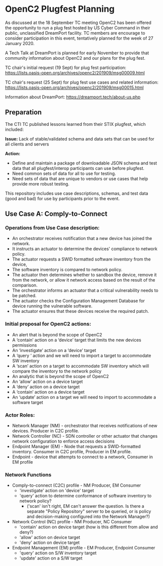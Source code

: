 # OpenC2 Plugfest Planning

As discussed at the 18 September TC meeting OpenC2 has been offered the opportunity to run a plug fest hosted
by US Cyber Command in their public, unclassified DreamPort facility. TC members are encourage to consider
participation in this event, tentatively planned for the week of 27 January 2020.

A Tech Talk at DreamPort is planned for early November to provide that community information about OpenC2
and our plans for the plug fest.

TC chair's initial request (19 Sept) for plug fest participation: 
https://lists.oasis-open.org/archives/openc2/201909/msg00009.html

TC chair's request (25 Sept) for plug fest use cases and related information:
https://lists.oasis-open.org/archives/openc2/201909/msg00015.html

Information about DreamPort:  https://dreamport.tech/about-us.php

## Preparation
The CTI TC published lessons learned from their STIX plugfest, which
included:

**Issue:** Lack of stable/validated schema and data sets that can be used for all clients and servers

**Action:**
* Define and maintain a package of downloadable JSON schema and test data that all plugfest/interop participants can use before plugfest.
* Need common sets of data for all to use for testing.
* Need sets of data that are unique to vendors or use cases that help provide more robust testing.

This repository includes use case descriptions, schemas, and test data (good and bad) for use by participants prior to the event.

## Use Case A: Comply-to-Connect

### Operations from Use Case description:
* An orchestrator receives notification that a new device has joined the network.
* It instructs an actuator to determine the devices' compliance to network policy.
* The actuator requests a SWID formatted software inventory from the device,
* The software inventory is compared to network policy.
* The actuator then determines whether to sandbox the device, remove it from the network, or allow it network access based on the result of the comparison.
* The orchestrator informs an actuator that a critical vulnerability needs to be patched.
* The actuator checks the Configuration Management Database for device running the vulnerable software.
* The actuator ensures that these devices receive the required patch.

### Initial proposal for OpenC2 actions:
* An alert that is beyond the scope of OpenC2
* A ‘contain’ action on a ‘device’ target that limits the new devices permissions
* An ‘investigate’ action on a ‘device’ target
* A ‘query ‘ action and we will need to import a target to accommodate SW inventory
* A ‘scan’ action on a target to accommodate SW inventory which will compare the inventory to the network policy
* An analytic that is beyond the scope of OpenC2
* An ‘allow’ action on a device target
* A ‘deny’ action on a device target
* A ‘contain’ action on a device target
* An ‘update’ action on a target we will need to import to accommodate a software target

### Actor Roles:
* Network Manager (NM) - orchestrator that receives notifications of new devices.  Producer in C2C profile.
* Network Controller (NC) - SDN controller or other actuator that changes network configuration to enforce access decisions
* Endpoint Manager (EM) - Node that requests a SWID-formatted inventory.  Consumer in C2C profile, Producer in EM profile.
* Endpoint - device that attempts to connect to a network, Consumer in EM profile

### Network Functions
* Comply-to-connect (C2C) profile - NM Producer, EM Consumer
    * 'investigate' action on 'device' target
    * 'query' action to determine conformance of software inventory to network policy?
        * ('scan' isn't right, EM can't answer the question.  Is there a separate "Policy Repository" server to be queried, or is policy  and decision-making configured into the Network Manager?)
* Network Control (NC) profile - NM Producer, NC Consumer
    * 'contain' action on device target  (how is this different from allow and deny?)
    * 'allow' action on device target
    * 'deny' action on device target
* Endpoint Management (EM) profile - EM Producer, Endpoint Consumer
    * 'query' action on S/W inventory target
    * 'update' action on a S/W target
